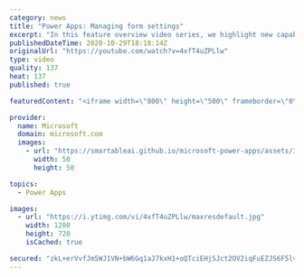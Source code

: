 ```yaml
---
category: news
title: "Power Apps: Managing form settings"
excerpt: "In this feature overview video series, we highlight new capabilities included in the latest update to Microsoft Power Apps.  Improvements to Microsoft Power Apps for managing form settings and events allow users to set various features on a form in the new modern designer.   Get the most out of Power"
publishedDateTime: 2020-10-29T18:18:14Z
originalUrl: "https://youtube.com/watch?v=4xfT4uZPLlw"
type: video
quality: 137
heat: 137
published: true

featuredContent: "<iframe width=\"800\" height=\"500\" frameborder=\"0\" src=\"https://www.youtube.com/embed/4xfT4uZPLlw\" allow=\"accelerometer; autoplay; encrypted-media; gyroscope; picture-in-picture\" allowfullscreen></iframe>"

provider:
  name: Microsoft
  domain: microsoft.com
  images:
    - url: "https://smartableai.github.io/microsoft-power-apps/assets/images/organizations/microsoft.com-50x50.jpg"
      width: 50
      height: 50

topics:
  - Power Apps

images:
  - url: "https://i.ytimg.com/vi/4xfT4uZPLlw/maxresdefault.jpg"
    width: 1280
    height: 720
    isCached: true

secured: "zkL+erVvfJm5WJ1VN+bW6Gq1aJ7kxH1+oQTciEHjSJct2OV2iqFuEZJS6F5lvKaD+N8WSTp3v7Ik8Tk/d1Ergr9SNdht7x+X7CyUcutC9vMSVhAGNLQV7S+VIwVZaNguiOjG1vCG0UXucVtupu++Qw51HknXXh8RiFdPCty2hgoY0GECs7tYt77O6d9VI/WyT10vPFRB1BWqKc3UJejDN0ATYaGhqdYrtWnp399t7GI4YIas8urYUqNVgXcACMRY2CfXIZp75erSkPLA5e1BipstWdUW/kC65IQSbJf8/H9r5DEbjbjS3fo1Gxd6tVSqxb3owGOq/GvM8ZtuOCuW1NTLIyVIUfubvFB0Sf4rYX2ANdKLrAml8SuZ8d1B+qTrY1g0LpPGZ5Dnx0kLb2z4DLBp/8SnawmJzOhRgP7QDANsI1cPrTikoTtW9AC3IHEW;DRaw2vqonigphO8huCYMwg=="
---
```


